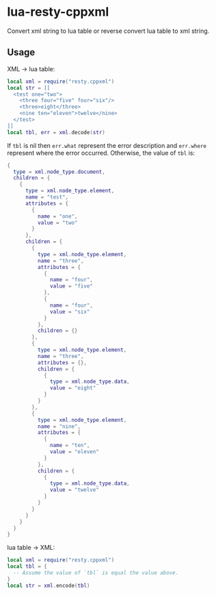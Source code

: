 # lua-resty-cppxml

Convert xml string to lua table or reverse convert lua table to xml string.

## Usage

XML -> lua table:

```lua
local xml = require("resty.cppxml")
local str = [[
  <test one="two">
    <three four="five" four="six"/>
    <three>eight</three>
    <nine ten="eleven">twelve</nine>
  </test>
]]
local tbl, err = xml.decode(str)
```

If `tbl` is nil then `err.what` represent the error description and `err.where` represent where the error occurred. Otherwise, the value of `tbl` is:

```lua
{
  type = xml.node_type.document,
  children = {
    {
      type = xml.node_type.element,
      name = "test",
      attributes = {
        {
          name = "one",
          value = "two"
        }
      },
      children = {
        {
          type = xml.node_type.element,
          name = "three",
          attributes = {
            {
              name = "four",
              value = "five"
            },
            {
              name = "four",
              value = "six"
            }
          },
          children = {}
        },
        {
          type = xml.node_type.element,
          name = "three",
          attributes = {},
          children = {
            {
              type = xml.node_type.data,
              value = "eight"
            }
          }
        },
        {
          type = xml.node_type.element,
          name = "nine",
          attributes = {
            {
              name = "ten",
              value = "eleven"
            }
          },
          children = {
            {
              type = xml.node_type.data,
              value = "twelve"
            }
          }
        }
      }
    }
  }
}
```

lua table -> XML:

```lua
local xml = require("resty.cppxml")
local tbl = {
  -- Assume the value of `tbl` is equal the value above.
}
local str = xml.encode(tbl)
```
